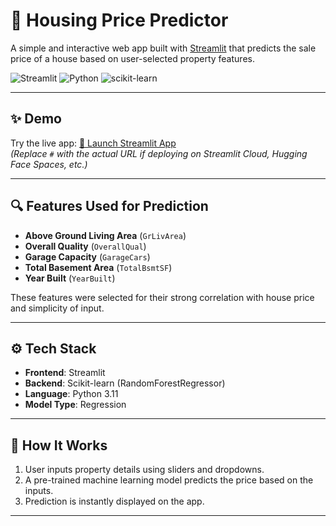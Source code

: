 # 🏡 Housing Price Predictor

A simple and interactive web app built with [Streamlit](https://streamlit.io/) that predicts the sale price of a house based on user-selected property features.

![Streamlit](https://img.shields.io/badge/Streamlit-App-red?logo=streamlit)
![Python](https://img.shields.io/badge/Python-3.11-blue.svg)
![scikit-learn](https://img.shields.io/badge/scikit--learn-Model-orange)

---

## ✨ Demo

Try the live app: [🚀 Launch Streamlit App](https://housing-price-predictor-dl6dawexdhx2vmeejeeulz.streamlit.app/)  
*(Replace `#` with the actual URL if deploying on Streamlit Cloud, Hugging Face Spaces, etc.)*

---

## 🔍 Features Used for Prediction

- **Above Ground Living Area** (`GrLivArea`)
- **Overall Quality** (`OverallQual`)
- **Garage Capacity** (`GarageCars`)
- **Total Basement Area** (`TotalBsmtSF`)
- **Year Built** (`YearBuilt`)

These features were selected for their strong correlation with house price and simplicity of input.

---

## ⚙️ Tech Stack

- **Frontend**: Streamlit
- **Backend**: Scikit-learn (RandomForestRegressor)
- **Language**: Python 3.11
- **Model Type**: Regression

---

## 🧠 How It Works

1. User inputs property details using sliders and dropdowns.
2. A pre-trained machine learning model predicts the price based on the inputs.
3. Prediction is instantly displayed on the app.

---
